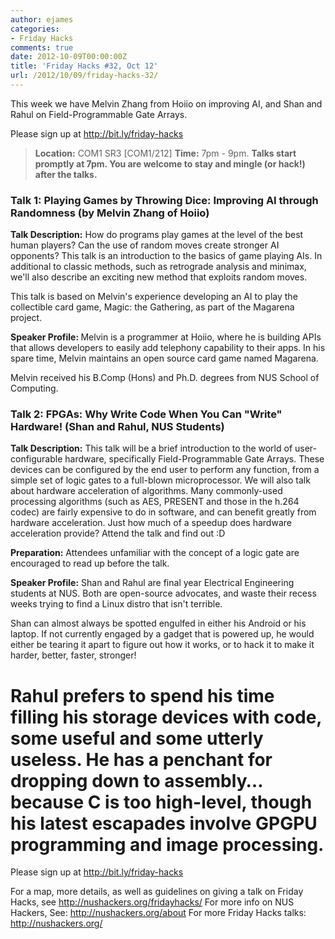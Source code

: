 ```yaml
---
author: ejames
categories:
- Friday Hacks
comments: true
date: 2012-10-09T00:00:00Z
title: 'Friday Hacks #32, Oct 12'
url: /2012/10/09/friday-hacks-32/
---
```


This week we have Melvin Zhang from Hoiio on improving AI, and Shan and Rahul on Field-Programmable Gate Arrays.

Please sign up at <a href="http://bit.ly/friday-hacks">http://bit.ly/friday-hacks</a>

<blockquote><strong>Location:</strong> COM1 SR3 [COM1/212]
<strong>Time:</strong> 7pm - 9pm.
<strong>Talks start promptly at 7pm. You are welcome to stay and mingle (or hack!) after the talks.</strong></blockquote>

<h3>Talk 1: Playing Games by Throwing Dice: Improving AI through Randomness (by Melvin Zhang of Hoiio)</h3>

<strong>Talk Description:</strong>
How do programs play games at the level of the best human players? Can the use of random moves create stronger AI opponents?  This talk is an introduction to the basics of game playing AIs. In additional to classic methods, such as retrograde analysis and minimax, we'll also describe an exciting new method that exploits random moves.

This talk is based on Melvin's experience developing an AI to play the collectible card game, Magic: the Gathering, as part of the Magarena project.

<strong>Speaker Profile: </strong>
Melvin is a programmer at Hoiio, where he is building APIs that allows developers to easily add telephony capability to their apps. In his spare time, Melvin maintains an open source card game named Magarena.

Melvin received his B.Comp (Hons) and Ph.D. degrees from NUS School of Computing.

<h3>Talk 2: FPGAs: Why Write Code When You Can "Write" Hardware! (Shan and Rahul, NUS Students)</h3>

<strong>Talk Description:</strong>
This talk will be a brief introduction to the world of user-configurable hardware, specifically Field-Programmable Gate Arrays. These devices can be configured by the end user to perform any function, from a simple set of logic gates to a full-blown microprocessor. We will also talk about hardware acceleration of algorithms. Many commonly-used processing algorithms (such as AES, PRESENT and those in the h.264 codec) are fairly expensive to do in software, and can benefit greatly from hardware acceleration. Just how much of a speedup does hardware acceleration provide? Attend the talk and find out :D

<strong>Preparation:</strong>
Attendees unfamiliar with the concept of a logic gate are encouraged to read up before the talk.

<strong>Speaker Profile:</strong>
Shan and Rahul are final year Electrical Engineering students at NUS. Both are open-source advocates, and waste their recess weeks trying to find a Linux distro that isn't terrible.

Shan can almost always be spotted engulfed in either his Android or his laptop. If not currently engaged by a gadget that is powered up, he would either be tearing it apart to figure out how it works, or to hack it to make it harder, better, faster, stronger!

Rahul prefers to spend his time filling his storage devices with code, some useful and some utterly useless. He has a penchant for dropping down to assembly… because C is too high-level, though his latest escapades involve GPGPU programming and image processing.
==============================

Please sign up at <a href="http://bit.ly/friday-hacks">http://bit.ly/friday-hacks</a>

For a map, more details, as well as guidelines on giving a talk on Friday Hacks, see <a href="/fridayhacks/">http://nushackers.org/fridayhacks/</a>
For more info on NUS Hackers, See: <a href="/about">http://nushackers.org/about</a>
For more Friday Hacks talks: <a href="/">http://nushackers.org/</a>
